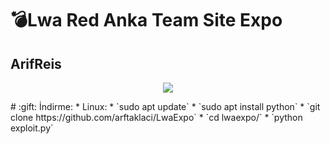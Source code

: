 # :bomb:Lwa Red Anka Team Site Expo 
## ArifReis


<p align="center">
  <img src="https://i.ibb.co/YZLtY8k/lwa-1.jpg">
</p>
# :gift: İndirme:
* Linux:
  * `sudo apt update`
  * `sudo apt install python`
  * `git clone https://github.com/arftaklaci/LwaExpo`
  * `cd lwaexpo/`
  * `python exploit.py`
